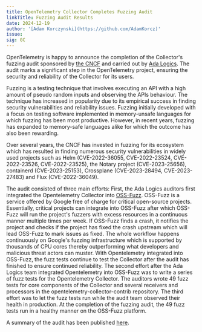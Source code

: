 ```yaml
---
title: OpenTelemetry Collector Completes Fuzzing Audit
linkTitle: Fuzzing Audit Results
date: 2024-12-19
author: '[Adam Korczynski](https://github.com/AdamKorcz)'
issue:
sig: GC
---
```


OpenTelemetry is happy to announce the completion of the Collector's fuzzing audit sponsored by [the CNCF](https://www.cncf.io/) and carried out by [Ada Logics](https://adalogics.com/). The audit marks a significant step in the OpenTelemetry project, ensuring the security and reliability of the Collector for its users. 

Fuzzing is a testing technique that involves executing an API with a high amount of pseudo random inputs and observing the APIs behaviour. The technique has increased in popularity due to its empirical success in finding security vulnerabilities and reliability issues. Fuzzing initially developed with a focus on testing software implemented in memory-unsafe languages for which fuzzing has been most productive. However, in recent years, fuzzing has expanded to memory-safe languages alike for which the outcome has also been rewarding. 

Over several years, the CNCF has invested in fuzzing for its ecosystem which has resulted in finding numerous security vulnerabilities in widely used projects such as Helm (CVE-2022-36055, CVE-2022-23524, CVE-2022-23526, CVE-2022-23525), the Notary project (CVE-2023-25656), containerd (CVE-2023-25153), Crossplane (CVE-2023-28494, CVE-2023-27483) and Flux (CVE-2022-36049). 

The audit consisted of three main efforts: First, the Ada Logics auditors first integrated the Opentelemetry Collector into [OSS-Fuzz](https://github.com/google/oss-fuzz). OSS-Fuzz is a service offered by Google free of charge for critical open-source projects. Essentially, critical projects can integrate into OSS-Fuzz after which OSS-Fuzz will run the project's fuzzers with excess resources in a continuous manner multiple times per week. If OSS-Fuzz finds a crash, it notifies the project and checks if the project has fixed the crash upstream which will lead OSS-Fuzz to mark issues as fixed. The whole workflow happens continuously on Google's fuzzing infrastructure which is supported by thousands of CPU cores thereby outperforming what developers and malicious threat actors can muster. With Opentelemetry integrated into OSS-Fuzz, the fuzz tests continue to test the Collector after the audit has finished to ensure continued reliability. The second effort after the Ada Logics team integrated Opentelemetry into OSS-Fuzz was to write a series of fuzz tests for the Opentelemetry Collector. The auditors wrote 49 fuzz tests for core components of the Collector and several receivers and processors in the opentelemetry-collector-contrib repository. The third effort was to let the fuzz tests run while the audit team observed their health in production. At the completion of the fuzzing audit, the 49 fuzz tests run in a healthy manner on the OSS-Fuzz platform.

A summary of the audit has been published [here](https://github.com/open-telemetry/community/blob/main/reports/ADA_Logics-collector-fuzzing-audit-2024.pdf).

